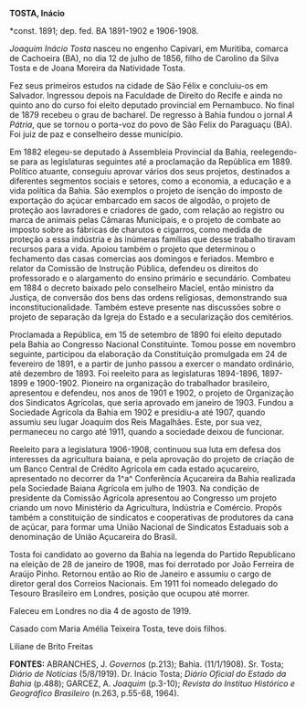 **TOSTA, Inácio**

\*const. 1891; dep. fed. BA 1891-1902 e 1906-1908.

*Joaquim Inácio Tosta* nasceu no engenho Capivari, em Muritiba, comarca
de Cachoeira (BA), no dia 12 de julho de 1856, filho de Carolino da
Silva Tosta e de Joana Moreira da Natividade Tosta.

Fez seus primeiros estudos na cidade de São Félix e concluiu-os em
Salvador. Ingressou depois na Faculdade de Direito do Recife e ainda no
quinto ano do curso foi eleito deputado provincial em Pernambuco. No
final de 1879 recebeu o grau de bacharel. De regresso à Bahia fundou o
jornal *A Pátria*, que se tornou o porta-voz do povo de São Felix do
Paraguaçu (BA). Foi juiz de paz e conselheiro desse município.

Em 1882 elegeu-se deputado à Assembleia Provincial da Bahia,
reelegendo-se para as legislaturas seguintes até a proclamação da
República em 1889. Político atuante, conseguiu aprovar vários dos seus
projetos, destinados a diferentes segmentos sociais e setores, como a
economia, a educação e a vida política da Bahia. São exemplos o projeto
de isenção do imposto de exportação do açúcar embarcado em sacos de
algodão, o projeto de proteção aos lavradores e criadores de gado, com
relação ao registro ou marca de animais pelas Câmaras Municipais, e o
projeto de combate ao imposto sobre as fábricas de charutos e cigarros,
como medida de proteção a essa indústria e às inúmeras famílias que
desse trabalho tiravam recursos para a vida. Apoiou também o projeto que
determinou o fechamento das casas comercias aos domingos e feriados.
Membro e relator da Comissão de Instrução Pública, defendeu os direitos
do professorado e o alargamento do ensino primário e secundário.
Combateu em 1884 o decreto baixado pelo conselheiro Maciel, então
ministro da Justiça, de conversão dos bens das ordens religiosas,
demonstrando sua inconstitucionalidade. Também esteve presente nas
discussões sobre o projeto de separação da Igreja do Estado e a
secularização dos cemitérios.

Proclamada a República, em 15 de setembro de 1890 foi eleito deputado
pela Bahia ao Congresso Nacional Constituinte. Tomou posse em novembro
seguinte, participou da elaboração da Constituição promulgada em 24 de
fevereiro de 1891, e a partir de junho passou a exercer o mandato
ordinário, até dezembro de 1893. Foi reeleito para as legislaturas
1894-1896, 1897-1899 e 1900-1902. Pioneiro na organização do trabalhador
brasileiro, apresentou e defendeu, nos anos de 1901 e 1902, o projeto de
Organização dos Sindicatos Agrícolas, que seria aprovado em janeiro de
1903. Fundou a Sociedade Agrícola da Bahia em 1902 e presidiu-a até
1907, quando assumiu seu lugar Joaquim dos Reis Magalhães. Este, por sua
vez, permaneceu no cargo até 1911, quando a sociedade deixou de
funcionar.

Reeleito para a legislatura 1906-1908, continuou sua luta em defesa dos
interesses da agricultura baiana, e pela aprovação do projeto de criação
de um Banco Central de Crédito Agrícola em cada estado açucareiro,
apresentado no decorrer da 1^a^ Conferência Açucareira da Bahia
realizada pela Sociedade Baiana Agrícola em julho de 1903. Na condição
de presidente da Comissão Agrícola apresentou ao Congresso um projeto
criando um novo Ministério da Agricultura, Indústria e Comércio. Propôs
também a constituição de sindicatos e cooperativas de produtores da cana
de açúcar, para formar uma União Nacional de Sindicatos Estaduais sob a
denominação de União Açucareira do Brasil.

Tosta foi candidato ao governo da Bahia na legenda do Partido
Republicano na eleição de 28 de janeiro de 1908, mas foi derrotado por
João Ferreira de Araújo Pinho. Retornou então ao Rio de Janeiro e
assumiu o cargo de diretor geral dos Correios Nacionais. Em 1911 foi
nomeado delegado do Tesouro Brasileiro em Londres, posição que ocupou
até morrer.

Faleceu em Londres no dia 4 de agosto de 1919.

Casado com Maria Amélia Teixeira Tosta, teve dois filhos.

Liliane de Brito Freitas

**FONTES:** ABRANCHES, J. *Governos* (p.213); Bahia. (11/1/1908). Sr.
Tosta; *Diário* *de Notícias* (5/8/1919). Dr. Inácio Tosta; *Diário
Oficial do Estado da Bahia* (p.488); GARCEZ, A. *Joaquim* (p.3-10);
*Revista do Instituo Histórico e Geográfico Brasileiro* (n.263, p.55-68,
1964).
